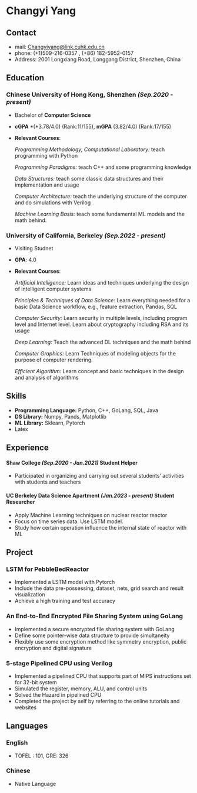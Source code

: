 # Changyi Yang

## Contact

* mail: Changyiyang@link.cuhk.edu.cn
* phone: (+1)509-216-0357 , (+86) 182-5952-0157
* Address: 2001 Longxiang Road, Longgang District, Shenzhen, China

## Education

### **Chinese University of Hong Kong, Shenzhen** *(Sep.2020 - present)*

* Bachelor of **Computer Science**

*  **cGPA** *(*3.78/4.0) (Rank:11/155), **mGPA** (3.82/4.0) (Rank:17/155)

* **Relevant Courses**:

  *Programming Methodology, Computational Laboratory:* teach programming with Python

   *Programming Paradigms:* teach C++ and some programming knowledge

   *Data Structures:* teach some classic data structures and their implementation and usage

   *Computer Architecture:* teach the underlying structure of the computer and do simulations with Verilog

   *Machine Learning Basis:* teach some fundamental ML models and the math behind.

### University of California, Berkeley *(Sep.2022 - present)*

* Visiting Studnet

*  **GPA**: 4.0

* **Relevant Courses**:

  *Artificial Intelligence:* Learn ideas and techniques underlying the design of intelligent computer systems

  *Principles & Techniques of Data Science:* Learn everything needed for a basic Data Science workflow, e.g., feature extraction, Pandas, SQL

  *Computer Security:* Learn security in multiple levels, including program level and Internet level. Learn about cryptography including RSA and its usage

  *Deep Learning:* Teach the advanced DL techniques and the math behind

  *Computer Graphics:* Learn Techniques of modeling objects for the purpose of computer rendering. 

  *Efficient Algorithm:*  Learn concept and basic techniques in the design and analysis of algorithms

## Skills

* **Programming Language:** Python, C++, GoLang, SQL, Java
* **DS Library:** Numpy, Pands, Matplotlib
* **ML Library:** Sklearn, Pytorch
* Latex

## Experience

#### **Shaw College** *(Sep.2020 - Jan.2021)*	Student Helper

* Participated in organizing and carrying out several students’ activities with students and teachers

#### **UC Berkeley Data Science Apartment** *(Jan.2023 - present)* 	Student Researcher

* Apply Machine Learning techniques on nuclear reactor reactor
* Focus on time series data. Use LSTM model.
* Study how certain operation influence the internal state of reactor with ML

## Project

### LSTM for PebbleBedReactor

* Implemented a LSTM model with Pytorch
* Include the data pre-possessing, dataset, nets, grid search and result visualization
* Achieve a high training and test accuracy

### **An End-to-End Encrypted File Sharing System using GoLang**

* Implemented a secure encrypted file sharing system with GoLang
* Define some pointer-wise data structure to provide simultaneity
* Flexibly use some encryption method like symmetry encryption, public encryption and digital signature

### **5-stage Pipelined CPU using Verilog**

*  Implemented a pipelined CPU that supports part of MIPS instructions set for 32-bit system
* Simulated the register, memory, ALU, and control units
* Solved the Hazard in pipelined CPU
* Completed the project by self by referring to the online tutorials and websites

## Languages

### **English**

* TOFEL : 101, GRE: 326

### Chinese

* Native Language





 

